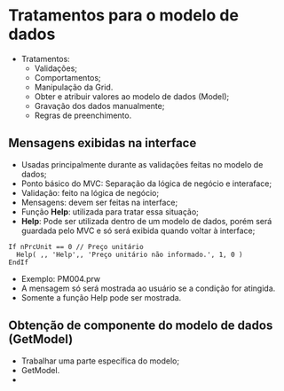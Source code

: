 # Tratamentos para o modelo de dados
- Tratamentos:
  - Validações;
  - Comportamentos;
  - Manipulação da Grid.
  - Obter e atribuir valores ao modelo de dados (Model);
  - Gravação dos dados manualmente;
  - Regras de preenchimento.

## Mensagens exibidas na interface
- Usadas principalmente durante as validações feitas no modelo de dados;
- Ponto básico do MVC: Separação da lógica de negócio e interaface;
- Validação: feito na lógica de negócio;
- Mensagens: devem ser feitas na interface;
- Função **Help**: utilizada para tratar essa situação;
- **Help**: Pode ser utilizada dentro de um modelo de dados, porém será guardada pelo MVC e só será exibida quando voltar à interface;

```
If nPrcUnit == 0 // Preço unitário
  Help( ,, 'Help',, 'Preço unitário não informado.', 1, 0 )
EndIf
```

- Exemplo: PM004.prw
- A mensagem só será mostrada ao usuário se a condição for atingida.
- Somente a função Help pode ser mostrada.

## Obtenção de componente do modelo de dados (GetModel)
- Trabalhar uma parte específica do modelo;
- GetModel.
- 

